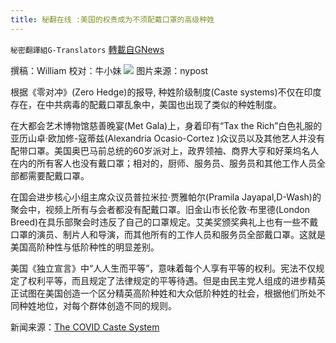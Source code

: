 ```yaml
---
title: 秘翻在线 :美国的权贵成为不须配戴口罩的高级种姓
---
```

`秘密翻譯組G-Translators` [轉載自GNews](https://gnews.org/zh-hans/1571118/)

撰稿：William
校对：牛小妹
![](https://assets.gnews.org/wp-content/uploads/2021/10/p.jpg.png)
图片来源：nypost

根据《零对冲》(Zero Hedge)的报导, 种姓阶级制度(Caste systems)不仅在印度存在，在中共病毒的配戴口罩乱象中，美国也出现了类似的种姓制度。

在大都会艺术博物馆慈善晚宴(Met Gala)上，身着印有“Tax the Rich”白色礼服的亚历山卓·欧加修-寇蒂兹(Alexandria Ocasio-Cortez )众议员以及其他艺人并没有配带口罩。美国奥巴马前总统的60岁派对上，政界领袖、商界大亨和好莱坞名人在内的所有客人也没有戴口罩；相对的，厨师、服务员、服务员和其他工作人员全部都需要配戴口罩。

在国会进步核心小组主席众议员普拉米拉·贾雅帕尔(Pramila Jayapal,D-Wash)的聚会中，视频上所有与会者都没有配戴口罩。旧金山市长伦敦·布里德(London Breed)在具乐部聚会时违反了自己的口罩规定。艾美奖颁奖典礼上也有一些不戴口罩的演员、制片人和导演，而其他所有的工作人员和服务员全部戴口罩。这就是美国高阶种性与低阶种性的明显差别。

美国《独立宣言》中“人人生而平等”，意味着每个人享有平等的权利。宪法不仅规定了权利平等，而且规定了法律规定的平等待遇。但是由民主党人组成的进步精英正试图在美国创造一个区分精英高阶种姓和大众低阶种姓的社会，根据他们所处不同种姓地位，对每个群体创造不同的规则。

新闻来源：[The COVID Caste System](http://The%20COVID%20Caste%20System)
